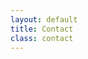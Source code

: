```yaml
---
layout: default
title: Contact
class: contact
---
```


<div class="hb-p-64fa091b71ca9c02bbe52c0a-1"></div><img height="1" width="1" style="display:none" src="https://www.honeybook.com/p.png?pid=64fa091b71ca9c02bbe52c0a">
<script>
  (function(h,b,s,n,i,p,e,t) {
    h._HB_ = h._HB_ || {};h._HB_.pid = i;;;;
    t=b.createElement(s);t.type="text/javascript";t.async=!0;t.src=n;
    e=b.getElementsByTagName(s)[0];e.parentNode.insertBefore(t,e);
})(window,document,"script","https://widget.honeybook.com/assets_users_production/websiteplacements/placement-controller.min.js","64fa091b71ca9c02bbe52c0a");
</script>
